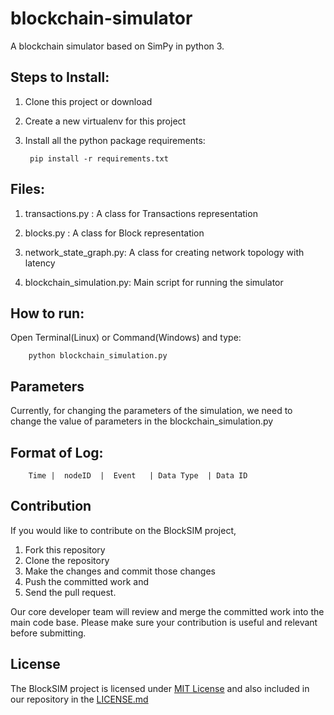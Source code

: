 # blockchain-simulator
A blockchain simulator based on SimPy in python 3. 

## Steps to Install:

1. Clone this project or download

2. Create a new virtualenv for this project

3. Install all the python package requirements:

        pip install -r requirements.txt

## Files:

1. transactions.py : A class for Transactions representation

2. blocks.py : A class for Block representation

3. network_state_graph.py: A class for creating network topology with latency

4. blockchain_simulation.py: Main script for running the simulator

## How to run:

Open Terminal(Linux) or Command(Windows) and type:
    
        python blockchain_simulation.py

## Parameters
Currently, for changing the parameters of the simulation, we need to change the value of parameters in the blockchain_simulation.py
   
## Format of Log:

        Time |  nodeID  |  Event   | Data Type  | Data ID  
        
## Contribution
If you would like to contribute on the BlockSIM project,
1. Fork this repository
2. Clone the repository
3. Make the changes and commit those changes
4. Push the committed work and
5. Send the pull request.

Our core developer team will review and merge the committed work into the main code base. Please make sure your contribution is useful and relevant before submitting.

## License
The BlockSIM project is licensed under [MIT License](https://opensource.org/licenses/MIT) and also included in our repository in the [LICENSE.md](https://github.com/RoseBay-Consulting/BlockSim/blob/master/LICENSE.md)
